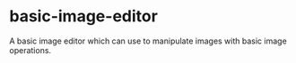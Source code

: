 # basic-image-editor
A basic image editor which can use to manipulate images with basic image operations.
